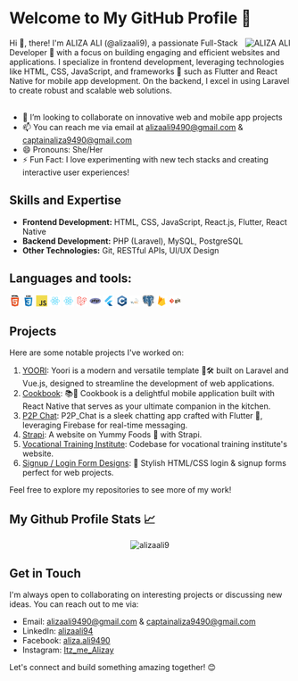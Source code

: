 # Welcome to My GitHub Profile 👋
<img align="right" alt="ALIZA ALI" src="https://images.weserv.nl/?url=avatars.githubusercontent.com/u/151018015?v=4&h=250&w=250&fit=cover&mask=circle&maxage=7d"/>
Hi 👋, there! I'm ALIZA ALI (@alizaali9), a passionate Full-Stack Developer 👀 with a focus on building engaging and efficient websites and applications. I specialize in frontend development, leveraging technologies like HTML, CSS, JavaScript, and frameworks 🌱 such as Flutter and React Native for mobile app development. On the backend, I excel in using Laravel to create robust and scalable web solutions. <br><br>

- 💞️ I’m looking to collaborate on innovative web and mobile app projects
- 📫 You can reach me via email at [alizaali9490@gmail.com](mailto:alizaali9490@gmail.com) & [captainaliza9490@gmail.com](mailto:captainaliza9490@gmail.com)
- 😄 Pronouns: She/Her
- ⚡ Fun Fact: I love experimenting with new tech stacks and creating interactive user experiences!

## Skills and Expertise

- **Frontend Development:** HTML, CSS, JavaScript, React.js, Flutter, React Native
- **Backend Development:** PHP (Laravel), MySQL, PostgreSQL
- **Other Technologies:** Git, RESTful APIs, UI/UX Design

## Languages and tools: 

<code><img height="20" src="https://raw.githubusercontent.com/github/explore/80688e429a7d4ef2fca1e82350fe8e3517d3494d/topics/html/html.png"></code>
<code><img height="20" src="https://raw.githubusercontent.com/github/explore/80688e429a7d4ef2fca1e82350fe8e3517d3494d/topics/css/css.png"></code>
<code><img height="20" src="https://raw.githubusercontent.com/github/explore/80688e429a7d4ef2fca1e82350fe8e3517d3494d/topics/javascript/javascript.png"></code>
<code><img height="20" src="https://raw.githubusercontent.com/github/explore/80688e429a7d4ef2fca1e82350fe8e3517d3494d/topics/react/react.png"></code>
<code><img height="20" src="https://raw.githubusercontent.com/github/explore/80688e429a7d4ef2fca1e82350fe8e3517d3494d/topics/react-native/react-native.png"></code>
<code><img height="20" src="https://raw.githubusercontent.com/github/explore/80688e429a7d4ef2fca1e82350fe8e3517d3494d/topics/laravel/laravel.png"></code>
<code><img height="20" src="https://raw.githubusercontent.com/github/explore/80688e429a7d4ef2fca1e82350fe8e3517d3494d/topics/php/php.png"></code>
<code><img height="20" src="https://raw.githubusercontent.com/github/explore/80688e429a7d4ef2fca1e82350fe8e3517d3494d/topics/flutter/flutter.png"></code>
<code><img height="20" src="https://raw.githubusercontent.com/github/explore/80688e429a7d4ef2fca1e82350fe8e3517d3494d/topics/cpp/cpp.png"></code>
<code><img height="20" src="https://raw.githubusercontent.com/github/explore/80688e429a7d4ef2fca1e82350fe8e3517d3494d/topics/mysql/mysql.png"></code>
<code><img height="20" src="https://raw.githubusercontent.com/github/explore/80688e429a7d4ef2fca1e82350fe8e3517d3494d/topics/postgresql/postgresql.png"></code>
<code><img height="20" src="https://raw.githubusercontent.com/github/explore/80688e429a7d4ef2fca1e82350fe8e3517d3494d/topics/firebase/firebase.png"></code>
<code><img height="20" src="https://raw.githubusercontent.com/github/explore/80688e429a7d4ef2fca1e82350fe8e3517d3494d/topics/git/git.png"></code>

## Projects

Here are some notable projects I've worked on:

1. [YOORI](https://github.com/alizaali94/YOORI): Yoori is a modern and versatile template 🎨🛠️ built on Laravel and Vue.js, designed to streamline the development of web applications.
2. [Cookbook](https://github.com/alizaali94/Cookbook): 📚🍴 Cookbook is a delightful mobile application built with React Native that serves as your ultimate companion in the kitchen. 
3. [P2P Chat](https://github.com/alizaali94/P2P_Chat): P2P_Chat is a sleek chatting app crafted with Flutter 📱, leveraging Firebase for real-time messaging.
4. [Strapi](https://github.com/alizaali94/Strapi): A website on Yummy Foods 🤤 with Strapi.
5. [Vocational Training Institute](https://github.com/alizaali94/Vocational-Training-Institute): Codebase for vocational training institute's website.
6. [Signup / Login Form Designs](https://github.com/alizaali94/SignUp-Login-Designs): 🎨 Stylish HTML/CSS login & signup forms perfect for web projects.

Feel free to explore my repositories to see more of my work!

## My Github Profile Stats 📈

  <p align="center"> <img src="https://github-readme-stats.vercel.app/api?username=alizaali9&show_icons=true&theme=gotham" alt="alizaali9" />

## Get in Touch

I'm always open to collaborating on interesting projects or discussing new ideas. You can reach out to me via:

- Email: [alizaali9490@gmail.com](mailto:alizaali9490@gmail.com) & [captainaliza9490@gmail.com](mailto:captainaliza9490@gmail.com)
- LinkedIn: [alizaali94](https://www.linkedin.com/in/aliza-ali94/)
- Facebook: [aliza.ali9490](https://www.facebook.com/aliza.ali949/)
- Instagram: [Itz_me_Alizay](https://www.instagram.com/itzmealizay9490/)

Let's connect and build something amazing together! 😊

